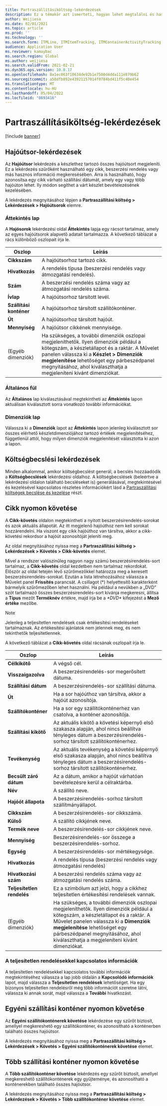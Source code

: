 ```yaml
---
title: Partraszállításiköltség-lekérdezések
description: Ez a témakör azt ismerteti, hogyan lehet megtalálni és használni a Partraszállítási költség modulban elérhető különféle típusú lekérdezéseket.
author: Weijiesa
ms.date: 02/01/2021
ms.topic: article
ms.prod: ''
ms.technology: ''
ms.search.form: ITMLine, ITMItemTracking, ITMContainerActivityTracking, ITMContainerTracking
audience: Application User
ms.reviewer: kamaybac
ms.search.region: Global
ms.author: weijiesa
ms.search.validFrom: 2021-02-21
ms.dyn365.ops.version: 10.0.17
ms.openlocfilehash: 8a1ec063f10634de92b1e7500d4dda111e879b62
ms.sourcegitcommit: a58dfb892e43921157014f0784bd411f5c40e454
ms.translationtype: MT
ms.contentlocale: hu-HU
ms.lasthandoff: 05/04/2022
ms.locfileid: "8693416"
---
```

# <a name="landed-cost-inquiries"></a>Partraszállításiköltség-lekérdezések

[!include [banner](../../includes/banner.md)]

## <a name="voyage-line-inquiries"></a>Hajóútsor-lekérdezések

Az **Hajóútsor** lekérdezés a készlethez tartozó összes hajóútsort megjeleníti. Ez a lekérdezés szűrőként használható egy cikk, beszerzési rendelés vagy más hasznos információ megkeresésében. Arra is használható, hogy azonosítsa egy cikk várható szállítási dátumát, amely egy vagy több hajóúton lehet. Ily módon segíthet a várt készlet bevételezésének kezelésében.

A lekérdezés megnyitásához lépjen a **Partraszállítási költség \> Lekérdezések \> Hajóútsorok** elemre.

### <a name="overview-tab"></a>Áttekintés lap

A **Hajósorok** lekérdezési oldal **Áttekintés** lapja egy rácsot tartalmaz, amely az egyes hajóútsorok alapvető adatait tartalmazza. A következő táblázat a rács különböző oszlopait írja le.

| Oszlop | Leírás |
|---|---|
| **Cikkszám** | A hajóútsorhoz tartozó cikk. |
| **Hivatkozás** | A rendelés típusa (beszerzési rendelés vagy átmozgatási rendelés). |
| **Szám** | A beszerzési rendelés száma vagy az átmozgatási rendelés száma. |
| **Ívlap** | A hajóútsorhoz társított levél. |
| **Szállítási konténer** | A hajóútsorhoz társított szállítókonténer. |
| **Út** | A hajóútsorhoz társított hajóút. |
| **Mennyiség** | A hajóútsor cikkének mennyisége. |
| (Egyéb dimenziók) | Ha szükséges, a további dimenziók oszlopai megjeleníthetők. Ilyen dimenziók például a kötegszám, a készletállapot és a raktár. A Művelet panelen válassza ki a **Készlet \> Dimenziók megjelenítése** lehetőséget egy párbeszédpanel megnyitásához, ahol kiválaszthatja a megjeleníteni kívánt dimenziókat. |

### <a name="general-tab"></a>Általános fül

Az **Általános** lap kiválasztásával megtekintheti az **Áttekintés** lapon aktuálisan kiválasztott sorra vonatkozó további információkat.

### <a name="dimensions-tab"></a>Dimenziók lap

Válassza ki a **Dimenziók** lapot az **Áttekintés** lapon jelenleg kiválasztott sor összes elérhető készletdimenziójához tartozó értékek megjelenítéséhez, függetlenül attól, hogy milyen dimenziók megjelenítését választotta ki azon a lapon.

## <a name="cost-estimate-inquiries"></a>Költségbecslési lekérdezések

Minden alkalommal, amikor költségbecslést generál, a becslés hozzáadódik a **Költségbecslések** lekérdezési oldalhoz. A költségbecslések (beleértve a lekérdezési oldalon található becsléseket is) generálásával, megtekintésével és kezelésével kapcsolatos részletes információkért lásd a [Partraszállítási költségek becslése és kezelése](estimate-manage-landed-costs.md) részt.

## <a name="item-tracking"></a>Cikk nyomon követése

A **Cikk-követés** oldalon megtekintheti a nyitott beszerzésirendelés-sorokat és azok aktuális állapotát. Az itt megjelenő hajóúthoz nem kell sorokat hozzárendelni. Ha viszont egy cikk hajóúthoz van társítva, akkor a cikk-követési rekordsor a hajóút azonosítóját jeleníti meg.

Az oldal megnyitásához nyissa meg a **Partraszállítási költség \> Lekérdezések \> Követés \> Cikk-követés** elemet.

Mivel a rendszer valószínűleg nagyon nagy számú beszerzésirendelés-sort tartalmaz, a **Cikk-követés** oldal kezdetben nem tartalmaz rekordokat. Először az oldal tetején lévő szűrőmezőkkel határozza meg a keresett beszerzésirendelés-sorokat. Ezután a lista létrehozásához válassza a Művelet panel **Frissítés** parancsát. A csillagot (\*) helyettesítő karakterként bármelyik szűrőmezőben lehet használni. Ha például a nevükben a „DVD” szót tartalmazó összes beszerzésirendelés-sort kívánja megkeresni, állítsa a **Típus** mezőt **Terméknév** értékre, majd írja be a *\*DVD\** kifejezést a **Mező értéke** mezőbe.

> [!NOTE]
> Jelenleg a teljesítetlen rendelések csak értékesítési rendeléseket tartalmaznak. Az értékesítési ajánlatok nem jelennek meg, és nem tekinthetők teljesítetlennek.

A következő táblázat a **Cikk-követés** oldal rácsának oszlopait írja le.

| Oszlop | Leírás |
|---|---|
| **Célkikötő** | A végső cél. |
| **Visszaigazolva** | A beszerzésirendelés-sor megerősített dátuma. |
| **Szállítási dátum** | A beszerzésirendelés-sor szállítási dátuma. |
| **Út** | Ha a sor hajóúthoz van társítva, akkor a hajóút azonosítója. |
| **Szállítókonténer** | Ha a sor egy szállítókonténerhez van csatolva, a konténer azonosítója. |
| **Szállítási kikötő** | Az aktuális kikötő a követési képernyő első szakasza alapján, ahol nincs beállítva tényleges dátum a beszerzésirendelés-sorhoz társított szállítókonténerhez. |
| **Tevékenység** | Az aktuális tevékenység a követési képernyő első szakasza alapján, ahol nincs beállítva tényleges dátum a beszerzésirendelés-sorhoz társított szállítókonténerhez. |
| **Becsült záró dátum** | Az a dátum, amikor a hajóút várhatóan bevételezésre kerül a célraktárba. |
| **Név** | A szállító neve. |
| **Hajóót állapota** | A beszerzésirendelés-sorhoz társított szállítmányállapot. |
| **Cikkszám** | A beszerzésirendelés-sor cikkszáma. |
| **Külső** | A szállító cikkjének neve. |
| **Termék neve** | A beszerzésirendelés-sor cikkjének neve. |
| **Mennyiség** | Beszerzésirendelés-sor összege a beszerzésirendelés-sorhoz. |
| **Egység** | A beszerzésirendelés-sor mértékegysége. |
| **Hivatkozás** | A rendelés típusa (beszerzési rendelés vagy átmozgatási rendelés) |
| **Hivatkozási szám** | A beszerzési rendelés száma vagy az átmozgatási rendelés száma. |
| **Teljesítetlen rendelés** | Ez a szimbólum azt jelzi, hogy a cikkhez teljesítetlen értékesítési rendelések vannak. |
| (Egyéb dimenziók) | Ha szükséges, a további dimenziók oszlopai megjeleníthetők. Ilyen dimenziók például a kötegszám, a készletállapot és a raktár. A Művelet panelen válassza ki a **Dimenziók megjelenítése** lehetőséget egy párbeszédpanel megnyitásához, ahol kiválaszthatja a megjeleníteni kívánt dimenziókat. |

### <a name="related-information-about-backorders"></a>A teljesítetlen rendelésekkel kapcsolatos információk

A teljesítetlen rendelésekkel kapcsolatos további információk megtekintéséhez válassza a lap jobb oldalán a **Kapcsolódó információk** lapot, majd válassza a **Teljesítetlen rendelések** lehetőséget. Ha egy bizonyos teljesítetlen rendelésről még több információt szeretne látni, válassza ki annak sorát, majd válassza a **További** hivatkozást.

## <a name="individual-shipping-container-tracking"></a>Egyéni szállítási konténer nyomon követése

Az **Egyéni szállítókonténerek követése** lekérdezése egy szűrőt biztosít, amellyel megkereshető egy szállítókonténer, és azonosítható a konténerben található összes hajóútsor.

A lekérdezés megnyitásához nyissa meg a **Partraszállítási költség \> Lekérdezések \> Követés \> Egyéni szállítókonténerek követése** elemet.

## <a name="multiple-shipping-container-tracking"></a>Több szállítási konténer nyomon követése

A **Több szállítókonténer követése** lekérdezés egy szűrőt biztosít, amellyel megkereshető szállítókonténerek egy gyűjteménye, és azonosítható a konténerekben található összes hajóútsor.

A lekérdezés megnyitásához nyissa meg a **Partraszállítási költség \> Lekérdezések \> Követés \> Több szállítókonténer követése** elemet.
